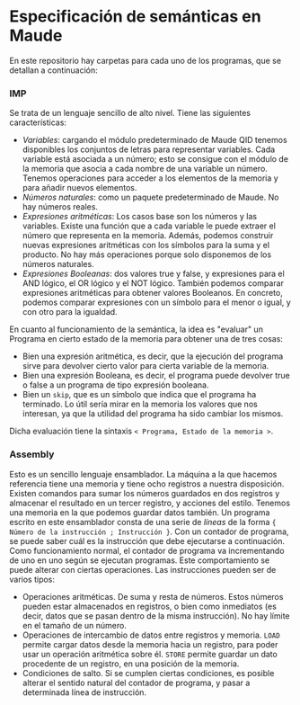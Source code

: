 # Especificación de semánticas en Maude
En este repositorio hay carpetas para cada uno de los programas, que se detallan a continuación:

### **IMP**
Se trata de un lenguaje sencillo de alto nivel. Tiene las siguientes características:

  * _Variables_: cargando el módulo predeterminado de Maude QID tenemos disponibles los conjuntos de letras 
para representar variables. Cada variable está asociada a un número; esto se consigue con el módulo de la memoria
que asocia a cada nombre de una variable un número. Tenemos operaciones para acceder a los elementos de la memoria
y para añadir nuevos elementos.  
  * _Números naturales_: como un paquete predeterminado de Maude. No hay números reales.  
  * _Expresiones aritméticas_: Los casos base son los números y las variables. Existe una función que a cada variable
le puede extraer el número que representa en la memoria. Además, podemos construir nuevas expresiones aritméticas con
los símbolos para la suma y el producto.  No hay más operaciones porque solo disponemos de los números naturales.  
  * _Expresiones Booleanas_: dos valores true y false, y expresiones para el AND lógico, el OR lógico y el NOT
lógico. También podemos comparar expresiones aritméticas para obtener valores Booleanos. En concreto, podemos
comparar expresiones con un símbolo para el menor o igual, y con otro para la igualdad.  

En cuanto al funcionamiento de la semántica, la idea es "evaluar" un Programa en cierto estado de la memoria para obtener una de tres cosas:

* Bien una expresión aritmética, es decir, que la ejecución del programa sirve para devolver cierto valor para cierta
variable de la memoria.
* Bien una expresión Booleana, es decir, el programa puede devolver true o false a un programa de tipo expresión 
booleana.
* Bien un `skip`, que es un símbolo que indica que el programa ha terminado. Lo útil sería mirar en la memoria los valores
que nos interesan, ya que la utilidad del programa ha sido cambiar los mismos.

Dicha evaluación tiene la sintaxis `< Programa, Estado de la memoria >`.

### **Assembly**
Esto es un sencillo lenguaje ensamblador. La máquina a la que hacemos referencia tiene una memoria y tiene ocho registros
a nuestra disposición. Existen comandos para sumar los números guardados en dos registros y almacenar el resultado en un 
tercer registro, y acciones del estilo. Tenemos una memoria en la que podemos guardar datos también. Un programa escrito 
en este ensamblador consta de una serie de _líneas_ de la forma `{ Número de la instrucción ; Instrucción }`. Con un contador
de programa, se puede saber cuál es la instrucción que debe ejecutarse a continuación. Como funcionamiento normal, el contador de
programa va incrementando de uno en uno según se ejecutan programas. Este comportamiento se puede alterar con ciertas operaciones.
Las instrucciones pueden ser de varios tipos:

* Operaciones aritméticas. De suma y resta de números. Estos números pueden estar almacenados en registros, o bien como inmediatos
(es decir, datos que se pasan dentro de la misma instrucción). No hay límite en el tamaño de un número.
* Operaciones de intercambio de datos entre registros y memoria. `LOAD` permite cargar datos desde la memoria hacia un registro,
para poder usar un operación aritmética sobre él. `STORE` permite guardar un dato procedente de un registro, en una posición de la
memoria.
* Condiciones de salto. Si se cumplen ciertas condiciones, es posible alterar el sentido natural del contador de programa, y pasar a determinada línea de instrucción.

